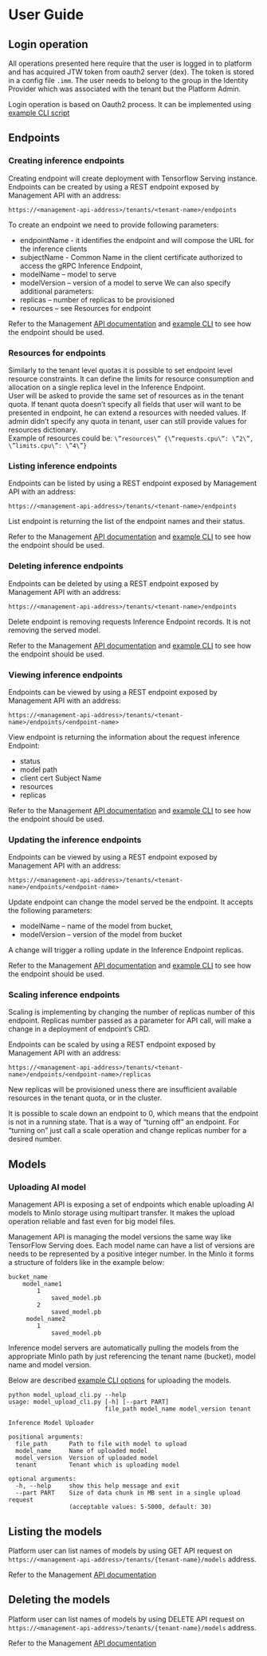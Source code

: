 # User Guide

## Login operation

All operations presented here require that the user is logged in to platform and has acquired JTW token from
oauth2 server (dex). The token is stored in a config file `.imm`. The user needs to belong to the group in the Identity Provider
which was associated with the tenant but the Platform Admin. 

Login operation is based on Oauth2 process. It can be implemented using [example CLI script](../scripts) 

## Endpoints

### Creating inference endpoints

Creating endpoint will create deployment with Tensorflow Serving instance.  
Endpoints can be created by using a REST endpoint exposed by Management API with an address:

`https://<management-api-address>/tenants/<tenant-name>/endpoints`
 
To create an endpoint we need to provide following parameters:
- endpointName - it identifies the endpoint and will compose the URL for the inference clients 
<endpointName><tenant><domain name>
- subjectName - Common Name in the client certificate authorized to access the gRPC Inference Endpoint,
- modelName – model to serve
- modelVersion – version of a model to serve
We can also specify additional parameters:
- replicas – number of replicas to be provisioned
- resources – see Resources for endpoint

Refer to the Management [API documentation](../management) and [example CLI](../scripts) to see 
how the endpoint should be used.


### Resources for endpoints

Similarly to the tenant level quotas it is possible to set endpoint level resource constraints. It can define the 
limits for resource consumption and allocation on a single replica level in the Inference Endpoint.  
User will be asked to provide the same set of resources as in the tenant quota.
If tenant quota doesn’t specify all fields that user will want to be presented in endpoint, 
he can extend a resources with needed values. If admin didn’t specify any quota in tenant, 
user can still provide values for resources dictionary.  
Example of resources could be:
`\”resources\” {\”requests.cpu\”: \”2\”, \”limits.cpu\”: \”4\”}`


### Listing inference endpoints

Endpoints can be listed by using a REST endpoint exposed by Management API with an address:

```https://<management-api-address>/tenants/<tenant-name>/endpoints```

List endpoint is returning the list of the endpoint names and their status.

Refer to the Management [API documentation](../management) and [example CLI](../scripts) to see 
how the endpoint should be used.


### Deleting inference endpoints

Endpoints can be deleted by using a REST endpoint exposed by Management API with an address:

```https://<management-api-address>/tenants/<tenant-name>/endpoints```

Delete endpoint is removing requests Inference Endpoint records. It is not removing the served model.

Refer to the Management [API documentation](../management) and [example CLI](../scripts) to see 
how the endpoint should be used.

### Viewing inference endpoints

Endpoints can be viewed by using a REST endpoint exposed by Management API with an address:

```https://<management-api-address>/tenants/<tenant-name>/endpoints/<endpoint-name>```

View endpoint is returning the information about the request inference Endpoint:
- status
- model path
- client cert Subject Name 
- resources
- replicas

Refer to the Management [API documentation](../management) and [example CLI](../scripts) to see 
how the endpoint should be used.

### Updating the inference endpoints

Endpoints can be viewed by using a REST endpoint exposed by Management API with an address:

```https://<management-api-address>/tenants/<tenant-name>/endpoints/<endpoint-name>```
 
Update endpoint can change the model served be the endpoint. It accepts the following parameters:
- modelName – name of the model from bucket,
- modelVersion – version of the model from bucket

A change will trigger a rolling update in the Inference Endpoint replicas.

Refer to the Management [API documentation](../management) and [example CLI](../scripts) to see 
how the endpoint should be used.

### Scaling inference endpoints

Scaling is implementing by changing the number of replicas number of this endpoint. 
Replicas number passed as a parameter for API call, will make a change in a deployment of endpoint’s CRD.
 
Endpoints can be scaled by using a REST endpoint exposed by Management API with an address:
 
```https://<management-api-address>/tenants/<tenant-name>/endpoints/<endpoint-name>/replicas```
 
New replicas will be provisioned uness there are insufficient available resources in the tenant quota, 
or in the cluster. 

It is possible to scale down an endpoint to 0, which means that the endpoint is not in a running state. 
That is a way of “turning off” an endpoint. 
For “turning on” just call a scale operation and change replicas number for a desired number.
 

## Models 

### Uploading AI model

Management API is exposing a set of endpoints which enable uploading AI models to MinIo storage using multipart transfer.
It makes the upload operation reliable and fast even for big model files.

Management API is managing the model versions the same way like TensorFlow Serving does.
Each model name can have a list of versions are needs to be represented by a positive integer number.
In the MinIo it forms a structure of folders like in the example below:
```
bucket_name
    model_name1
        1
            saved_model.pb
        2
            saved_model.pb
     model_name2
        1
            saved_model.pb
```
Inference model servers are automatically pulling the models from the appropriate MinIo path by just referencing the 
tenant name (bucket), model name and model version.

Below are described [example CLI options](../scripts/model_upload_cli.py) for uploading the models.
 

```
python model_upload_cli.py --help
usage: model_upload_cli.py [-h] [--part PART]
                           file_path model_name model_version tenant

Inference Model Uploader

positional arguments:
  file_path      Path to file with model to upload
  model_name     Name of uploaded model
  model_version  Version of uploaded model
  tenant         Tenant which is uploading model

optional arguments:
  -h, --help     show this help message and exit
  --part PART    Size of data chunk in MB sent in a single upload request
                 (acceptable values: 5-5000, default: 30)
```

## Listing the models

Platform user can list names of models by using GET API request on 
`https://<management-api-address>/tenants/{tenant-name}/models` address.


Refer to the Management [API documentation](../management)

## Deleting the models

Platform user can list names of models by using DELETE API request on 
`https://<management-api-address>/tenants/{tenant-name}/models` address.

Refer to the Management [API documentation](../management)

